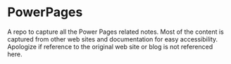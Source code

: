 # PowerPages
A repo to capture all the Power Pages related notes. Most of the content is captured from other web sites and documentation for easy accessibility. Apologize if reference to the original web site or blog is not referenced here.
